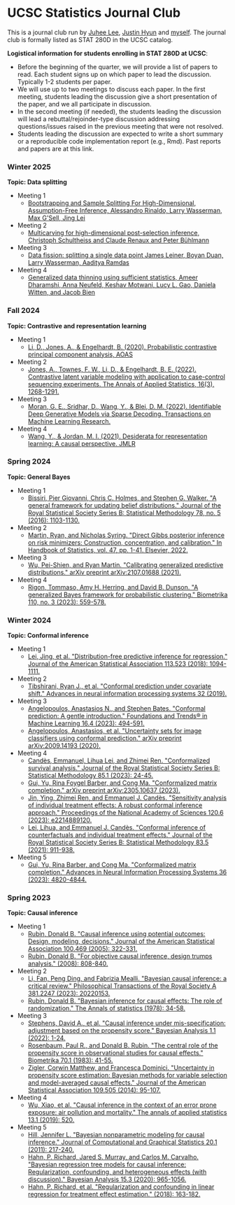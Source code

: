 # UCSC Statistics Journal Club

This is a journal club run by [Juhee Lee](https://sites.google.com/ucsc.edu/juheelee/home), [Justin Hyun](https://sangwon-hyun.org/) and [myself](https://zehangli.com/). The journal club is formally listed as STAT 280D in the UCSC catalog.

**Logistical information for students enrolling in STAT 280D at UCSC**:
- Before the beginning of the quarter, we will provide a list of papers to read. Each student signs up on which paper to lead the discussion. Typically 1-2 students per paper.
- We will use up to two meetings to discuss each paper. In the first meeting, students leading the discussion give a short presentation of the paper, and we all participate in discussion. 
- In the second meeting (if needed), the students leading the discussion will lead a rebuttal/rejoinder-type discussion addressing questions/issues raised in the previous meeting that were not resolved. 
- Students leading the discussion are expected to write a short summary or a reproducible code implementation report (e.g., Rmd). Past reports and papers are at this link.

### Winter 2025
**Topic: Data splitting**
+ Meeting 1
  + [Bootstrapping and Sample Splitting For High-Dimensional, Assumption-Free Inference, Alessandro Rinaldo, Larry Wasserman, Max G'Sell, Jing Lei](https://projecteuclid.org/journals/annals-of-statistics/volume-47/issue-6/Bootstrapping-and-sample-splitting-for-high-dimensional-assumption-lean-inference/10.1214/18-AOS1784.full) 
+ Meeting 2
  + [Multicarving for high-dimensional post-selection inference, Christoph Schultheiss and Claude Renaux and Peter Bühlmann ](https://projecteuclid.org/journals/electronic-journal-of-statistics/volume-15/issue-1/Multicarving-for-high-dimensional-post-selection-inference/10.1214/21-EJS1825.full)
+ Meeting 3
  + [Data fission: splitting a single data point James Leiner, Boyan Duan, Larry Wasserman, Aaditya Ramdas](https://arxiv.org/abs/2112.11079)
+ Meeting 4
  + [Generalized data thinning using sufficient statistics, Ameer Dharamshi, Anna Neufeld, Keshav Motwani, Lucy L. Gao, Daniela Witten, and Jacob Bien](https://arxiv.org/abs/2303.12931)


### Fall 2024
**Topic: Contrastive and representation learning**
+ Meeting 1
  + [Li, D., Jones, A., & Engelhardt, B. (2020). Probabilistic contrastive principal component analysis, AOAS](https://arxiv.org/abs/2012.07977) 
+ Meeting 2
  + [Jones, A., Townes, F. W., Li, D., & Engelhardt, B. E. (2022). Contrastive latent variable modeling with application to case-control sequencing experiments. The Annals of Applied Statistics, 16(3), 1268-1291.](https://arxiv.org/abs/2102.06731)
+ Meeting 3
  + [Moran, G. E., Sridhar, D., Wang, Y., & Blei, D. M. (2022). Identifiable Deep Generative Models via Sparse Decoding. Transactions on Machine Learning Research.](https://openreview.net/forum?id=vd0onGWZbE)
+ Meeting 4
  + [Wang, Y., & Jordan, M. I. (2021). Desiderata for representation learning: A causal perspective. JMLR](https://arxiv.org/pdf/2109.03795)

### Spring 2024
**Topic: General Bayes**
+ Meeting 1
  + [Bissiri, Pier Giovanni, Chris C. Holmes, and Stephen G. Walker. "A general framework for updating belief distributions." Journal of the Royal Statistical Society Series B: Statistical Methodology 78, no. 5 (2016): 1103-1130.](https://doi.org/10.1111/rssb.12158) 
+ Meeting 2
  + [Martin, Ryan, and Nicholas Syring. "Direct Gibbs posterior inference on risk minimizers: Construction, concentration, and calibration." In Handbook of Statistics, vol. 47, pp. 1-41. Elsevier, 2022.](https://arxiv.org/abs/2203.09381) 
+ Meeting 3
  + [Wu, Pei-Shien, and Ryan Martin. "Calibrating generalized predictive distributions." arXiv preprint arXiv:2107.01688 (2021).](https://arxiv.org/abs/2107.01688) 
+ Meeting 4
  + [Rigon, Tommaso, Amy H. Herring, and David B. Dunson. "A generalized Bayes framework for probabilistic clustering." Biometrika 110, no. 3 (2023): 559-578.](https://doi.org/10.1093/biomet/asad004)   

### Winter 2024
**Topic: Conformal inference**
+ Meeting 1
  + [Lei, Jing, et al. "Distribution-free predictive inference for regression." Journal of the American Statistical Association 113.523 (2018): 1094-1111.](https://doi.org/10.1080/01621459.2017.1307116)
+ Meeting 2
  + [Tibshirani, Ryan J., et al. "Conformal prediction under covariate shift." Advances in neural information processing systems 32 (2019).](https://papers.nips.cc/paper_files/paper/2019/hash/8fb21ee7a2207526da55a679f0332de2-Abstract.html)
+ Meeting 3
  + [Angelopoulos, Anastasios N., and Stephen Bates. "Conformal prediction: A gentle introduction." Foundations and Trends® in Machine Learning 16.4 (2023): 494-591.](https://www.nowpublishers.com/article/Details/MAL-101)
  + [Angelopoulos, Anastasios, et al. "Uncertainty sets for image classifiers using conformal prediction." arXiv preprint arXiv:2009.14193 (2020).](https://arxiv.org/abs/2009.14193)
+ Meeting 4
  + [Candès, Emmanuel, Lihua Lei, and Zhimei Ren. "Conformalized survival analysis." Journal of the Royal Statistical Society Series B: Statistical Methodology 85.1 (2023): 24-45.](https://academic.oup.com/jrsssb/article/85/1/24/7008653)
  + [Gui, Yu, Rina Foygel Barber, and Cong Ma. "Conformalized matrix completion." arXiv preprint arXiv:2305.10637 (2023).](https://arxiv.org/abs/2305.10637)
  + [Jin, Ying, Zhimei Ren, and Emmanuel J. Candès. "Sensitivity analysis of individual treatment effects: A robust conformal inference approach." Proceedings of the National Academy of Sciences 120.6 (2023): e2214889120.](https://www.pnas.org/doi/10.1073/pnas.2214889120)
  + [Lei, Lihua, and Emmanuel J. Candès. "Conformal inference of counterfactuals and individual treatment effects." Journal of the Royal Statistical Society Series B: Statistical Methodology 83.5 (2021): 911-938.](https://academic.oup.com/jrsssb/article/83/5/911/7056131)
+ Meeting 5
  + [Gui, Yu, Rina Barber, and Cong Ma. "Conformalized matrix completion." Advances in Neural Information Processing Systems 36 (2023): 4820-4844.](https://openreview.net/forum?id=6f320HfMeS&referrer=%5Bthe%20profile%20of%20Rina%20Barber%5D(%2Fprofile%3Fid%3D~Rina_Barber1)) 

### Spring 2023
**Topic: Causal inference**

+ Meeting 1
  + [Rubin, Donald B. "Causal inference using potential outcomes: Design, modeling, decisions." Journal of the American Statistical Association 100.469 (2005): 322-331.](https://www.tandfonline.com/doi/abs/10.1198/016214504000001880)
  + [Rubin, Donald B. "For objective causal inference, design trumps analysis." (2008): 808-840.](https://projecteuclid.org/journals/annals-of-applied-statistics/volume-2/issue-3/For-objective-causal-inference-design-trumps-analysis/10.1214/08-AOAS187.full)
+ Meeting 2
  + [Li, Fan, Peng Ding, and Fabrizia Mealli. "Bayesian causal inference: a critical review." Philosophical Transactions of the Royal Society A 381.2247 (2023): 20220153.](https://doi.org/10.1098/rsta.2022.0153)
  + [Rubin, Donald B. "Bayesian inference for causal effects: The role of randomization." The Annals of statistics (1978): 34-58.
  ](https://projecteuclid.org/journals/annals-of-statistics/volume-6/issue-1/Bayesian-Inference-for-Causal-Effects-The-Role-of-Randomization/10.1214/aos/1176344064.full)
+ Meeting 3
  + [Stephens, David A., et al. "Causal inference under mis-specification: adjustment based on the propensity score." Bayesian Analysis 1.1 (2022): 1-24.](https://projecteuclid.org/journals/bayesian-analysis/advance-publication/Causal-Inference-Under-Mis-Specification--Adjustment-Based-on-the/10.1214/22-BA1322.full)
  + [Rosenbaum, Paul R., and Donald B. Rubin. "The central role of the propensity score in observational studies for causal effects." Biometrika 70.1 (1983): 41-55.](https://doi.org/10.1093/biomet/70.1.41)
  + [Zigler, Corwin Matthew, and Francesca Dominici. "Uncertainty in propensity score estimation: Bayesian methods for variable selection and model-averaged causal effects." Journal of the American Statistical Association 109.505 (2014): 95-107.](https://www.tandfonline.com/doi/abs/10.1080/01621459.2013.869498)
+ Meeting 4
  + [Wu, Xiao, et al. "Causal inference in the context of an error prone exposure: air pollution and mortality." The annals of applied statistics 13.1 (2019): 520.](https://projecteuclid.org/journals/annals-of-applied-statistics/volume-13/issue-1/Causal-inference-in-the-context-of-an-error-prone-exposure/10.1214/18-AOAS1206.full)
+ Meeting 5
  + [Hill, Jennifer L. "Bayesian nonparametric modeling for causal inference." Journal of Computational and Graphical Statistics 20.1 (2011): 217-240.](https://www.tandfonline.com/doi/abs/10.1198/jcgs.2010.08162)
  + [Hahn, P. Richard, Jared S. Murray, and Carlos M. Carvalho. "Bayesian regression tree models for causal inference: Regularization, confounding, and heterogeneous effects (with discussion)." Bayesian Analysis 15.3 (2020): 965-1056.](https://projecteuclid.org/journals/bayesian-analysis/volume-15/issue-3/Bayesian-Regression-Tree-Models-for-Causal-Inference--Regularization-Confounding/10.1214/19-BA1195.full)
  + [Hahn, P. Richard, et al. "Regularization and confounding in linear regression for treatment effect estimation." (2018): 163-182.](https://projecteuclid.org/journals/bayesian-analysis/volume-13/issue-1/Regularization-and-Confounding-in-Linear-Regression-for-Treatment-Effect-Estimation/10.1214/16-BA1044.full)   
